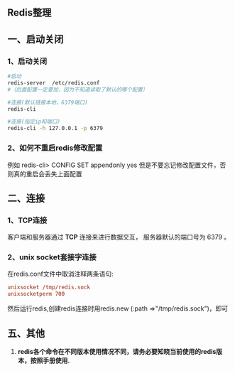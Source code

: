 ## Redis整理
## 一、启动关闭
### 1、启动关闭
```sh
#启动  
redis-server  /etc/redis.conf 
#（后面配置一定要加，因为不知道读取了默认的哪个配置）

#连接(默认链接本地，6379端口)
redis-cli  

#连接(指定ip和端口)
redis-cli -h 127.0.0.1 -p 6379
```

### 2、如何不重启redis修改配置
例如
redis-cli> CONFIG SET appendonly yes
但是不要忘记修改配置文件，否则真的重启会丢失上面配置

## 二、连接
### 1、TCP连接
客户端和服务器通过 **TCP** 连接来进行数据交互， 服务器默认的端口号为 6379 。

### 2、unix socket套接字连接
在redis.conf文件中取消注释两条语句:

```ini
unixsocket /tmp/redis.sock 
unixsocketperm 700
```

然后运行redis,创建redis连接时用redis.new (:path =>"/tmp/redis.sock")，即可

## 五、其他

1. **redis各个命令在不同版本使用情况不同，请务必要知晓当前使用的redis版本，按照手册使用.**
